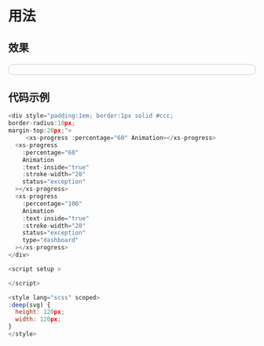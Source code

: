 # 用法

## 效果

<div style="padding:10px; border:1px solid #ccc;
border-radius:10px;
margin-top:20px;">
     <xs-progress :percentage="60" Animation></xs-progress>
  <xs-progress
    :percentage="60"
    Animation
    :text-inside="true"
    :stroke-width="20"
    status="exception"
  ></xs-progress>
  <xs-progress
    :percentage="100"
    Animation
    :text-inside="true"
    :stroke-width="20"
    status="exception"
    type="dashboard"
  ></xs-progress>
</div>

<script setup >

</script>

<style  scoped>
:deep(svg) {
  height: 120px;
  width: 120px;
}
</style>

## 代码示例

```js
<div style="padding:1em; border:1px solid #ccc;
border-radius:10px;
margin-top:20px;">
     <xs-progress :percentage="60" Animation></xs-progress>
  <xs-progress
    :percentage="60"
    Animation
    :text-inside="true"
    :stroke-width="20"
    status="exception"
  ></xs-progress>
  <xs-progress
    :percentage="100"
    Animation
    :text-inside="true"
    :stroke-width="20"
    status="exception"
    type="dashboard"
  ></xs-progress>
</div>

<script setup >

</script>

<style lang="scss" scoped>
:deep(svg) {
  height: 120px;
  width: 120px;
}
</style>
```
